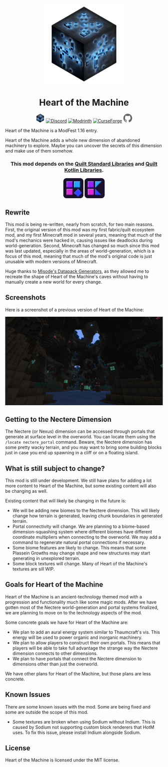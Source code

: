 <center>
<p align="center"><img src="https://raw.githubusercontent.com/Heart-of-the-Machine/Heart-of-the-Machine.github.io/master/Plassein-Machine-Casing-tbg-C4096-256x256.png" alt="Logo"></p>
<h1 align="center">Heart of the Machine</h1>
<p align="center">
<a href="https://heart-of-the-machine.github.io/"><img src="https://raw.githubusercontent.com/Heart-of-the-Machine/Heart-of-the-Machine.github.io/master/icons/Plassein-Machine-Casing-tbg-C4096-28x28.png" alt="Website"></a>
<a href="https://discord.gg/hU4us4D"><img src="https://img.shields.io/discord/720635296131055697?logo=discord&logoColor=white&style=for-the-badge" alt="Discord"></a>
<a href="https://modrinth.com/mod/heart-of-the-machine"><img src="https://img.shields.io/modrinth/dt/7vleuAJ9?logo=modrinth&style=for-the-badge" alt="Modrinth"></a>
<a href="https://www.curseforge.com/minecraft/mc-mods/heart-of-the-machine"><img src="https://cf.way2muchnoise.eu/391897.svg?badge_style=for_the_badge" alt="CurseForge"></a>
<a href="https://github.com/Heart-of-the-Machine/heart-of-the-machine"><img src="https://raw.githubusercontent.com/Heart-of-the-Machine/Heart-of-the-Machine.github.io/master/icons/GitHub-Mark-28px.png" alt="GitHub"></a>
</p>
</center>

Heart of the Machine is a ModFest 1.16 entry.

Heart of the Machine adds a whole new dimension of abandoned machinery to explore. Maybe you can uncover the secrets of
this dimension and make use of them somehow.

<center>
<h3 align="center">This mod depends on the <a href="https://modrinth.com/mod/qsl">Quilt Standard Libraries</a> and <a href="https://modrinth.com/mod/qkl">Quilt Kotlin Libraries</a>.</h3>
<p align="center">
<a href="https://modrinth.com/mod/qsl"><img src="https://raw.githubusercontent.com/Heart-of-the-Machine/Heart-of-the-Machine.github.io/master/icons/qsl-icon-rounded-64x64.png" alt="Quilt Standard Libraries"></a>
<a href="https://modrinth.com/mod/qkl"><img src="https://raw.githubusercontent.com/Heart-of-the-Machine/Heart-of-the-Machine.github.io/master/icons/qkl-icon-rounded-64x64.png" alt="Quilt Kotlin Libraries"></a>
</p>
</center>

## Rewrite

This mod is being re-written, nearly from scratch, for two main reasons. First, the original version of this mod was my
first fabric/quilt ecosystem mod, and my first Minecraft mod in several years, meaning that much of the mod's mechanics
were hacked in, causing issues like deadlocks during world-generation. Second, Minecraft has changed so much since this
mod was last updated, especially in the areas of world-generation, which is a focus of this mod, meaning that much of
the mod's original code is just unusable with modern versions of Minecraft.

Huge thanks to [Misode's Datapack Generators](https://misode.github.io/), as they allowed me to recreate the shape of
Heart of the Machine's caves without having to manually create a new world for every change.

## Screenshots

Here is a screenshot of a previous version of Heart of the Machine:

![Old Heart of the Machine screenshot](https://raw.githubusercontent.com/Heart-of-the-Machine/Heart-of-the-Machine.github.io/master/screenshots/2020-09-20_12.12.07.png)

## Getting to the Nectere Dimension

The Nectere (or Nexus) dimension can be accessed through portals that generate at surface level in the overworld. You
can locate them using the `/locate nectere_portal` command. Beware, the Nectere dimension has some pretty wacky terrain,
and you may want to bring some building blocks just in case you end up spawning in a cliff or on a floating island.

## What is still subject to change?

This mod is still under development. We still have plans for adding a lot more content to Heart of the Machine, but some
existing content will also be changing as well.

Existing content that will likely be changing in the future is:

- We will be adding new biomes to the Nectere dimension. This will likely change how terrain is generated, leaving
  chunk boundaries in generated terrain.
- Portal connectivity will change. We are planning to a biome-based dimension-squashing system where different biomes
  have different coordinate multipliers when connecting to the overworld. We may add a command to regenerate natural
  portal connections if necessary.
- Some biome features are likely to change. This means that some Plassein Growths may change shape and new structures
  may start generating in unexplored terrain.
- Some block textures will change. Many of Heart of the Machine's textures are sill WIP.

## Goals for Heart of the Machine

Heart of the Machine is an ancient-technology themed mod with a progression and functionality much like some magic mods.
After we have gotten most of the Nectere world-generation and portal systems finalized, we are planning to move on to
the technology aspects of the mod.

Some concrete goals we have for Heart of the Machine are:

- We plan to add an aural energy system similar to Thaumcraft's vis. This energy will be used to power organic and
  inorganic machinery.
- We plan to allow players to construct their own portals. This means that players will be able to take full advantage
  the strange way the Nectere dimension connects to other dimensions.
- We plan to have portals that connect the Nectere dimension to dimensions other than just the overworld.

We have other plans for Heart of the Machine, but those plans are less concrete.

## Known Issues

There are some known issues with the mod. Some are being fixed and some are outside the scope of this mod.

- Some textures are broken when using Sodium without Indium. This is caused by Sodium not supporting custom block
  renderers that HotM uses. To fix this issue, please install Indium alongside Sodium.

## License

Heart of the Machine is licensed under the MIT license.
